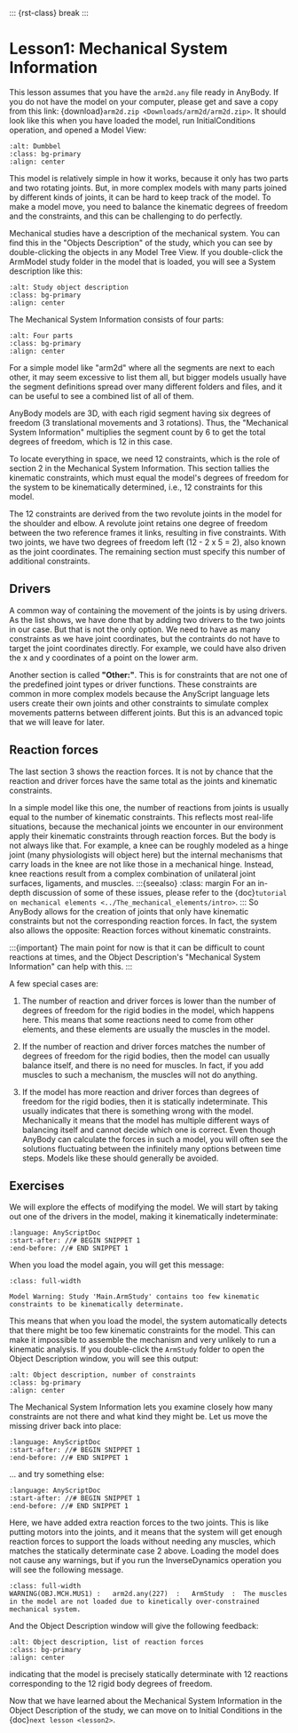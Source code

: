 ﻿::: {rst-class} break
:::

# Lesson1: Mechanical System Information

This lesson assumes that you have the `arm2d.any` file ready in AnyBody. If you
do not have the model on your computer, please get and save a copy from this
link: {download}`arm2d.zip <Downloads/arm2d/arm2d.zip>`. It should look like this when
you have loaded the model, run InitialConditions operation, and opened a Model
View:

```{image} _static/lesson1/image1.png
:alt: Dumbbel
:class: bg-primary
:align: center
```

This model is relatively simple in how it works, because it only has
two parts and two rotating joints. But, in more complex models with many
parts joined by different kinds of joints, it can be hard to keep track of the
model. To make a model move, you need to balance the kinematic degrees
of freedom and the constraints, and this can be challenging to do perfectly.

Mechanical studies have a description of the mechanical system.
You can find this in the "Objects Description" of the study, which you can see by
double-clicking the objects in any Model Tree View. If you double-click the
ArmModel study folder in the model that is loaded, you will see a System
description like this:

```{image} _static/lesson1/image2.png
:alt: Study object description
:class: bg-primary
:align: center
```

The Mechanical System Information consists of four parts: 

```{image} _static/lesson1/four-parts.png
:alt: Four parts
:class: bg-primary
:align: center
```

For a simple model like "arm2d" where all the segments are next to each other, it
may seem excessive to list them all, but bigger models usually have the segment
definitions spread over many different folders and files, and it can be useful
to see a combined list of all of them.


AnyBody models are 3D, with each rigid segment having six degrees of freedom (3
translational movements and 3 rotations). Thus, the "Mechanical System Information"
multiplies the segment count by 6 to get the total degrees of freedom, which is
12 in this case.

To locate everything in space, we need 12 constraints, which is the role of
section 2 in the Mechanical System Information. This section tallies the
kinematic constraints, which must equal the model's degrees of freedom for the system to be kinematically determined, i.e.,
12 constraints for this model.

The 12 constraints are derived from the two revolute joints in the model for the
shoulder and elbow. A revolute joint retains one degree of freedom between the
two reference frames it links, resulting in five constraints. With two joints,
we have two degrees of freedom left (12 - 2 x 5 = 2), also known as the joint
coordinates. The remaining section must specify this number of additional
constraints.

## Drivers

A common way of containing the movement of the joints is by using drivers. As
the list shows, we have done that by adding two drivers to the two joints in our
case. But that is not the only option. We need to have as many constraints as we
have joint coordinates, but the contraints do not have to target the joint
coordinates directly. For example, we could have also driven the x and y
coordinates of a point on the lower arm.


Another section is called **"Other:"**. This is for constraints that are
not one of the predefined joint types or driver functions. These
constraints are common in more complex models because the
AnyScript language lets users create their own joints and other constraints
to simulate complex movements patterns between different
joints. But this is an advanced topic that we will leave for
later.

## Reaction forces

The last section 3 shows the reaction forces. It is not by chance that the
reaction and driver forces have the same total as the joints and kinematic
constraints. 

In a simple model like this one, the number of reactions from joints is usually
equal to the number of kinematic constraints. This reflects most real-life
situations, because the mechanical joints we encounter in our environment apply
their kinematic constraints through reaction forces. But the body is not always
like that. For example, a knee can be roughly modeled as a hinge joint (many
physiologists will object here) but the internal mechanisms that carry loads in
the knee are not like those in a mechanical hinge. Instead, knee reactions
result from a complex combination of unilateral joint surfaces, ligaments, and
muscles. 
:::{seealso}
:class: margin
For an in-depth discussion of some of these issues, please refer to the
{doc}`tutorial on mechanical elements <../The_mechanical_elements/intro>`. 
:::
So AnyBody allows for the creation of joints that only have kinematic
constraints but not the corresponding reaction forces. 
In fact, the system also allows the opposite: Reaction forces without kinematic constraints.

:::{important}
The main point for now is that it can be difficult to count reactions at times,
and the Object Description's "Mechanical System Information" can help with this.
:::

A few special cases are:

1. The number of reaction and driver forces is lower than the number of 
   degrees of freedom for the rigid bodies in the model, which happens here.
   This means that some reactions need to come from other elements, and
   these elements are usually the muscles in the model.

2. If the number of reaction and driver forces matches the number of
   degrees of freedom for the rigid bodies, then the model can usually
   balance itself, and there is no need for muscles. In fact, if you
   add muscles to such a mechanism, the muscles will not do anything.

3. If the model has more reaction and driver forces than degrees of freedom for
   the rigid bodies, then it is statically indeterminate. This usually indicates
   that there is something wrong with the model. Mechanically it means that the
   model has multiple different ways of balancing itself and cannot decide which
   one is correct. Even though AnyBody can calculate the forces in such a model,
   you will often see the solutions fluctuating between the infinitely many
   options between time steps. Models like these should generally be avoided.


## Exercises

We will explore the effects of modifying the model.
We will start by taking out one of the drivers in the model, making it
kinematically indeterminate:

```{literalinclude} Snippets/lesson1/snip.arm2d-1.any
:language: AnyScriptDoc
:start-after: //# BEGIN SNIPPET 1
:end-before: //# END SNIPPET 1
```

When you load the model again, you will get this message:

```{code-block}
:class: full-width

Model Warning: Study 'Main.ArmStudy' contains too few kinematic constraints to be kinematically determinate.
```


This means that when you load the model, the system automatically detects that
there might be too few kinematic constraints for the model. This can make it
impossible to assemble the mechanism and very unlikely to run a kinematic
analysis. If you double-click the `ArmStudy` folder to open the Object Description
window, you will see this output:

```{image} _static/lesson1/image3.png
:alt: Object description, number of constraints
:class: bg-primary
:align: center
```

The Mechanical System Information lets you examine closely how many
constraints are not there and what kind they might be. Let us move
the missing driver back into place:

```{literalinclude} Snippets/lesson1/snip.arm2d-2.any
:language: AnyScriptDoc
:start-after: //# BEGIN SNIPPET 1
:end-before: //# END SNIPPET 1
```

... and try something else:

```{literalinclude} Snippets/lesson1/snip.arm2d-3.any
:language: AnyScriptDoc
:start-after: //# BEGIN SNIPPET 1
:end-before: //# END SNIPPET 1
```

Here, we have added extra reaction forces to the two joints. This is like
putting motors into the joints, and it means that the system will get enough
reaction forces to support the loads without needing any muscles, which matches
the statically determinate case 2 above. Loading the model does not cause any
warnings, but if you run the InverseDynamics operation you will see the
following message.


```{code-block}
:class: full-width
WARNING(OBJ.MCH.MUS1) :   arm2d.any(227)  :   ArmStudy  :  The muscles in the model are not loaded due to kinetically over-constrained mechanical system.
```

And the Object Description window will give the following feedback:

```{image} _static/lesson1/image4.png
:alt: Object description, list of reaction forces
:class: bg-primary
:align: center
```

indicating that the model is precisely statically determinate with 12 reactions
corresponding to the 12 rigid body degrees of freedom.

Now that we have learned about the Mechanical System Information in
the Object Description of the study, we can move on to Initial
Conditions in the {doc}`next lesson <lesson2>`.



